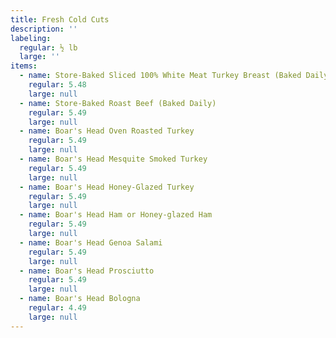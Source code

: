 ```yaml
---
title: Fresh Cold Cuts
description: ''
labeling:
  regular: ½ lb
  large: ''
items:
  - name: Store-Baked Sliced 100% White Meat Turkey Breast (Baked Daily)
    regular: 5.48
    large: null
  - name: Store-Baked Roast Beef (Baked Daily)
    regular: 5.49
    large: null
  - name: Boar's Head Oven Roasted Turkey
    regular: 5.49
    large: null
  - name: Boar's Head Mesquite Smoked Turkey
    regular: 5.49
    large: null
  - name: Boar's Head Honey-Glazed Turkey
    regular: 5.49
    large: null
  - name: Boar's Head Ham or Honey-glazed Ham
    regular: 5.49
    large: null
  - name: Boar's Head Genoa Salami
    regular: 5.49
    large: null
  - name: Boar's Head Prosciutto
    regular: 5.49
    large: null
  - name: Boar's Head Bologna
    regular: 4.49
    large: null
---
```

